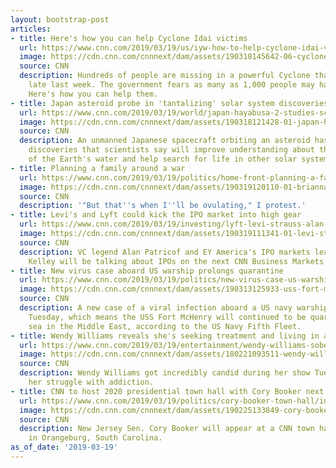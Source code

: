 ```yaml
---
layout: bootstrap-post
articles:
- title: Here's how you can help Cyclone Idai victims
  url: https://www.cnn.com/2019/03/19/us/iyw-how-to-help-cyclone-idai-victims/index.html
  image: https://cdn.cnn.com/cnnnext/dam/assets/190318145642-06-cyclone-idai-super-tease.jpg
  source: CNN
  description: Hundreds of people are missing in a powerful Cyclone that hit Mozambique
    late last week. The government fears as many as 1,000 people may have been killed.
    Here's how you can help them.
- title: Japan asteroid probe in 'tantalizing' solar system discoveries
  url: https://www.cnn.com/2019/03/19/world/japan-hayabusa-2-studies-scli-intl/index.html
  image: https://cdn.cnn.com/cnnnext/dam/assets/190318121428-01-japan-hayabusa-2-studies-scli-intl-super-tease.jpg
  source: CNN
  description: An unmanned Japanese spacecraft orbiting an asteroid has made surprising
    discoveries that scientists say will improve understanding about the origin's
    of the Earth's water and help search for life in other solar systems.
- title: Planning a family around a war
  url: https://www.cnn.com/2019/03/19/politics/home-front-planning-a-family/index.html
  image: https://cdn.cnn.com/cnnnext/dam/assets/190319120110-01-brianna-keiler-family-super-tease.jpg
  source: CNN
  description: '"But that''s when I''ll be ovulating," I protest.'
- title: Levi's and Lyft could kick the IPO market into high gear
  url: https://www.cnn.com/2019/03/19/investing/lyft-levi-strauss-alan-patricof-jackie-kelley-ipos-markets-now-preview/index.html
  image: https://cdn.cnn.com/cnnnext/dam/assets/190319111341-01-levi-strauss-jeans-0318-super-tease.jpg
  source: CNN
  description: VC legend Alan Patricof and EY America's IPO markets leader Jackie
    Kelley will be talking about IPOs on the next CNN Business Markets Now show.
- title: New virus case aboard US warship prolongs quarantine
  url: https://www.cnn.com/2019/03/19/politics/new-virus-case-us-warship/index.html
  image: https://cdn.cnn.com/cnnnext/dam/assets/190313125933-uss-fort-mchenry-super-tease.jpg
  source: CNN
  description: A new case of a viral infection aboard a US navy warship was reported
    Tuesday, which means the USS Fort McHenry will continued to be quarantined at
    sea in the Middle East, according to the US Navy Fifth Fleet.
- title: Wendy Williams reveals she's seeking treatment and living in a sober house
  url: https://www.cnn.com/2019/03/19/entertainment/wendy-williams-sober-house/index.html
  image: https://cdn.cnn.com/cnnnext/dam/assets/180221093511-wendy-williams-super-tease.jpg
  source: CNN
  description: Wendy Williams got incredibly candid during her show Tuesday about
    her struggle with addiction.
- title: CNN to host 2020 presidential town hall with Cory Booker next week
  url: https://www.cnn.com/2019/03/19/politics/cory-booker-town-hall/index.html
  image: https://cdn.cnn.com/cnnnext/dam/assets/190225133849-cory-booker-crowd-super-tease.jpg
  source: CNN
  description: New Jersey Sen. Cory Booker will appear at a CNN town hall next week
    in Orangeburg, South Carolina.
as_of_date: '2019-03-19'
---
```


